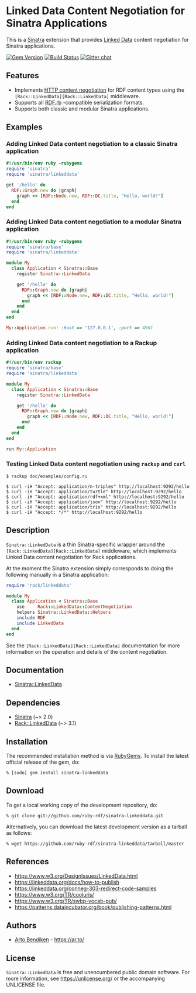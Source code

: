 # Linked Data Content Negotiation for Sinatra Applications

This is a [Sinatra][] extension that provides [Linked Data][] content
negotiation for Sinatra applications.


[![Gem Version](https://badge.fury.io/rb/sinatra-linkeddata.svg)](https://badge.fury.io/rb/sinatra-linkeddata)
[![Build Status](https://github.com/ruby-rdf/sinatra-linkeddata/workflows/CI/badge.svg?branch=develop)](https://github.com/ruby-rdf/sinatra-linkeddata/actions?query=workflow%3ACI)
[![Gitter chat](https://badges.gitter.im/ruby-rdf/rdf.png)](https://gitter.im/ruby-rdf/rdf)

## Features

* Implements [HTTP content negotiation][conneg] for RDF content types using
  the `[Rack::LinkedData][Rack::LinkedData]` middleware.
* Supports all [RDF.rb][] -compatible serialization formats.
* Supports both classic and modular Sinatra applications.

## Examples

### Adding Linked Data content negotiation to a classic Sinatra application

```ruby
#!/usr/bin/env ruby -rubygems
require 'sinatra'
require 'sinatra/linkeddata'

get '/hello' do
  RDF::Graph.new do |graph|
    graph << [RDF::Node.new, RDF::DC.title, "Hello, world!"]
  end
end
```

### Adding Linked Data content negotiation to a modular Sinatra application

```ruby
#!/usr/bin/env ruby -rubygems
require 'sinatra/base'
require 'sinatra/linkeddata'

module My
  class Application < Sinatra::Base
    register Sinatra::LinkedData

    get '/hello' do
      RDF::Graph.new do |graph|
        graph << [RDF::Node.new, RDF::DC.title, "Hello, world!"]
      end
    end
  end
end

My::Application.run! :host => '127.0.0.1', :port => 4567
```

### Adding Linked Data content negotiation to a Rackup application

```ruby
#!/usr/bin/env rackup
require 'sinatra/base'
require 'sinatra/linkeddata'

module My
  class Application < Sinatra::Base
    register Sinatra::LinkedData

    get '/hello' do
      RDF::Graph.new do |graph|
        graph << [RDF::Node.new, RDF::DC.title, "Hello, world!"]
      end
    end
  end
end

run My::Application
```

### Testing Linked Data content negotiation using `rackup` and `curl`

    $ rackup doc/examples/config.ru
    
    $ curl -iH "Accept: application/n-triples" http://localhost:9292/hello
    $ curl -iH "Accept: application/turtle" http://localhost:9292/hello
    $ curl -iH "Accept: application/rdf+xml" http://localhost:9292/hello
    $ curl -iH "Accept: application/json" http://localhost:9292/hello
    $ curl -iH "Accept: application/trix" http://localhost:9292/hello
    $ curl -iH "Accept: */*" http://localhost:9292/hello

## Description

`Sinatra::LinkedData` is a thin Sinatra-specific wrapper around the
`[Rack::LinkedData][Rack::LinkedData]` middleware, which implements Linked
Data content negotiation for Rack applications.

At the moment the Sinatra extension simply corresponds
to doing the following manually in a Sinatra application:

```ruby
require 'rack/linkeddata'

module My
  class Application < Sinatra::Base
    use     Rack::LinkedData::ContentNegotiation
    helpers Sinatra::LinkedData::Helpers
    include RDF
    include LinkedData
  end
end
```

See the `[Rack::LinkedData][Rack::LinkedData]` documentation for more information on the
operation and details of the content negotiation.

## Documentation

* [Sinatra::LinkedData](https://www.rubydoc.info/github/ruby-rdf/sinatra-linkeddata/master)

## Dependencies

* [Sinatra](https://rubygems.org/gems/sinatra) (~> 2.0)
* [Rack::LinkedData](https://rubygems.org/gems/rack-linkeddata) (~> 3.1)

## Installation

The recommended installation method is via [RubyGems](https://rubygems.org/).
To install the latest official release of the gem, do:

    % [sudo] gem install sinatra-linkeddata

## Download

To get a local working copy of the development repository, do:

    % git clone git://github.com/ruby-rdf/sinatra-linkeddata.git

Alternatively, you can download the latest development version as a tarball
as follows:

    % wget https://github.com/ruby-rdf/sinatra-linkeddata/tarball/master

## References

* <https://www.w3.org/DesignIssues/LinkedData.html>
* <https://linkeddata.org/docs/how-to-publish>
* <https://linkeddata.org/conneg-303-redirect-code-samples>
* <https://www.w3.org/TR/cooluris/>
* <https://www.w3.org/TR/swbp-vocab-pub/>
* <https://patterns.dataincubator.org/book/publishing-patterns.html>

## Authors

* [Arto Bendiken](https://github.com/artob) - <https://ar.to/>

## License

`Sinatra::LinkedData` is free and unencumbered public domain software. For more
information, see <https://unlicense.org/> or the accompanying UNLICENSE file.

[Sinatra]:          https://www.sinatrarb.com/
[Rack]:             https://rack.github.com/
[RDF.rb]:           https://ruby-rdf.github.com/rdf/
[Rack::LinkedData]: https://rubygems.org/gems/rack-linkeddata/
[Linked Data]:      https://linkeddata.org/
[conneg]:           https://en.wikipedia.org/wiki/Content_negotiation
